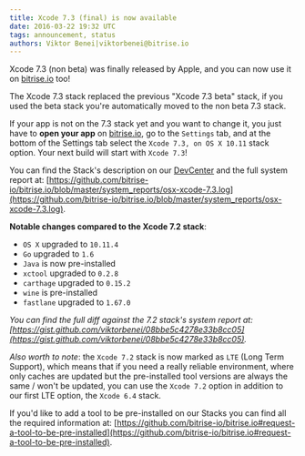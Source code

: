 ```yaml
---
title: Xcode 7.3 (final) is now available
date: 2016-03-22 19:32 UTC
tags: announcement, status
authors: Viktor Benei|viktorbenei@bitrise.io
---
```


Xcode 7.3 (non beta) was finally released by Apple, and you can now
use it on [bitrise.io](https://www.bitrise.io) too!

The Xcode 7.3 stack replaced the previous "Xcode 7.3 beta" stack,
if you used the beta stack you're automatically moved to the non beta 7.3 stack.

If your app is not on the 7.3 stack yet and you want to change it,
you just have to **open your app** on [bitrise.io](https://www.bitrise.io),
go to the `Settings` tab, and at the bottom of the Settings tab select the `Xcode 7.3, on OS X 10.11`
stack option. Your next build will start with `Xcode 7.3`!

You can find the Stack's description on our [DevCenter](http://devcenter.bitrise.io/infrastructure/available-stacks/#section-xcode-7-3-on-os-x-10-11) and the full system report at: [https://github.com/bitrise-io/bitrise.io/blob/master/system_reports/osx-xcode-7.3.log](https://github.com/bitrise-io/bitrise.io/blob/master/system_reports/osx-xcode-7.3.log).

**Notable changes compared to the Xcode 7.2 stack**:

* `OS X` upgraded to `10.11.4`
* `Go` upgraded to `1.6`
* `Java` is now pre-installed
* `xctool` upgraded to `0.2.8`
* `carthage` upgraded to `0.15.2`
* `wine` is pre-installed
* `fastlane` upgraded to `1.67.0`

*You can find the full diff against the 7.2 stack's system report at: [https://gist.github.com/viktorbenei/08bbe5c4278e33b8cc05](https://gist.github.com/viktorbenei/08bbe5c4278e33b8cc05).*

*Also worth to note*: the `Xcode 7.2` stack is now marked as `LTE` (Long Term Support), which means
that if you need a really reliable environment, where only caches are updated but the
pre-installed tool versions are always the same / won't be updated, you can
use the `Xcode 7.2` option in addition to our first LTE option, the `Xcode 6.4` stack.

If you'd like to add a tool to be pre-installed on our Stacks
you can find all the required information at: [https://github.com/bitrise-io/bitrise.io#request-a-tool-to-be-pre-installed](https://github.com/bitrise-io/bitrise.io#request-a-tool-to-be-pre-installed).
